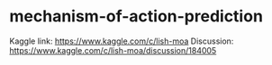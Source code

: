 # mechanism-of-action-prediction
Kaggle link: https://www.kaggle.com/c/lish-moa
Discussion: https://www.kaggle.com/c/lish-moa/discussion/184005
